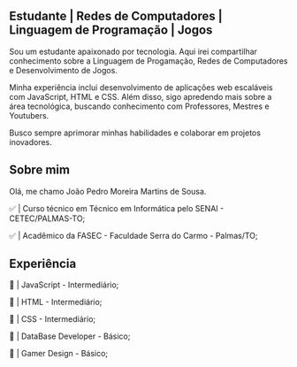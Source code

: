 ## Estudante | Redes de Computadores | Linguagem de Programação | Jogos

Sou um estudante apaixonado por tecnologia. Aqui irei compartilhar conhecimento sobre a Linguagem de Progamação, Redes de Computadores e Desenvolvimento de Jogos.

Minha experiência inclui desenvolvimento de aplicações web escaláveis com JavaScript, HTML e CSS. 
Além disso, sigo apredendo mais sobre a área tecnológica, buscando conhecimento com Professores, Mestres e Youtubers.

Busco sempre aprimorar minhas habilidades e colaborar em projetos inovadores.

## Sobre mim

Olá, me chamo João Pedro Moreira Martins de Sousa.


✅ |   Curso técnico em Técnico em Informática pelo SENAI - CETEC/PALMAS-TO;

✅ |   Acadêmico da FASEC - Faculdade Serra do Carmo - Palmas/TO;  

## Experiência

🔸 |   JavaScript - Intermediário;

🔸 |   HTML - Intermediário;

🔸 |   CSS - Intermediário;

🔹 |   DataBase Developer - Básico;

🔹 |   Gamer Design - Básico;
